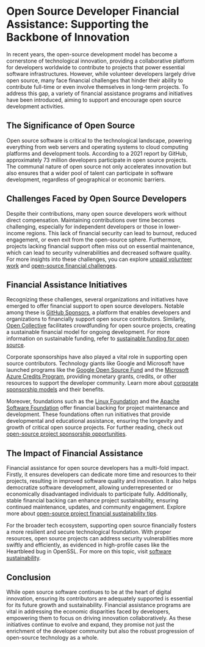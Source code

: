 # Open Source Developer Financial Assistance: Supporting the Backbone of Innovation

In recent years, the open-source development model has become a cornerstone of technological innovation, providing a collaborative platform for developers worldwide to contribute to projects that power essential software infrastructures. However, while volunteer developers largely drive open source, many face financial challenges that hinder their ability to contribute full-time or even involve themselves in long-term projects. To address this gap, a variety of financial assistance programs and initiatives have been introduced, aiming to support and encourage open source development activities.

## The Significance of Open Source

Open source software is critical to the technological landscape, powering everything from web servers and operating systems to cloud computing platforms and development tools. According to a 2021 report by GitHub, approximately 73 million developers participate in open source projects. The communal nature of open source not only accelerates innovation but also ensures that a wider pool of talent can participate in software development, regardless of geographical or economic barriers.

## Challenges Faced by Open Source Developers

Despite their contributions, many open source developers work without direct compensation. Maintaining contributions over time becomes challenging, especially for independent developers or those in lower-income regions. This lack of financial security can lead to burnout, reduced engagement, or even exit from the open-source sphere. Furthermore, projects lacking financial support often miss out on essential maintenance, which can lead to security vulnerabilities and decreased software quality. For more insights into these challenges, you can explore [unpaid volunteer work](https://www.license-token.com/wiki/unpaid-volunteer-work) and [open-source financial challenges](https://www.license-token.com/wiki/open-source-financial-challenges).

## Financial Assistance Initiatives

Recognizing these challenges, several organizations and initiatives have emerged to offer financial support to open source developers. Notable among these is [GitHub Sponsors](https://github.com/sponsors), a platform that enables developers and organizations to financially support open source contributors. Similarly, [Open Collective](https://opencollective.com/) facilitates crowdfunding for open source projects, creating a sustainable financial model for ongoing development. For more information on sustainable funding, refer to [sustainable funding for open source](https://www.license-token.com/wiki/sustainable-funding-for-open-source).

Corporate sponsorships have also played a vital role in supporting open source contributors. Technology giants like Google and Microsoft have launched programs like the [Google Open Source Fund](https://opensource.google/projects/foundationprograms) and the [Microsoft Azure Credits Program](https://azure.microsoft.com/en-us/offers/ms-azr-0011p/), providing monetary grants, credits, or other resources to support the developer community. Learn more about [corporate sponsorship models](https://www.license-token.com/wiki/corporate-sponsorship-models) and their benefits.

Moreover, foundations such as the [Linux Foundation](https://www.linuxfoundation.org/) and the [Apache Software Foundation](https://www.apache.org/foundation/) offer financial backing for project maintenance and development. These foundations often run initiatives that provide developmental and educational assistance, ensuring the longevity and growth of critical open source projects. For further reading, check out [open-source project sponsorship opportunities](https://www.license-token.com/wiki/open-source-project-sponsorship-opportunities).

## The Impact of Financial Assistance

Financial assistance for open source developers has a multi-fold impact. Firstly, it ensures developers can dedicate more time and resources to their projects, resulting in improved software quality and innovation. It also helps democratize software development, allowing underrepresented or economically disadvantaged individuals to participate fully. Additionally, stable financial backing can enhance project sustainability, ensuring continued maintenance, updates, and community engagement. Explore more about [open-source project financial sustainability tips](https://www.license-token.com/wiki/open-source-project-financial-sustainability-tips).

For the broader tech ecosystem, supporting open source financially fosters a more resilient and secure technological foundation. With proper resources, open source projects can address security vulnerabilities more swiftly and efficiently, as evidenced in high-profile cases like the Heartbleed bug in OpenSSL. For more on this topic, visit [software sustainability](https://www.license-token.com/wiki/software-sustainability).

## Conclusion

While open source software continues to be at the heart of digital innovation, ensuring its contributors are adequately supported is essential for its future growth and sustainability. Financial assistance programs are vital in addressing the economic disparities faced by developers, empowering them to focus on driving innovation collaboratively. As these initiatives continue to evolve and expand, they promise not just the enrichment of the developer community but also the robust progression of open-source technology as a whole.